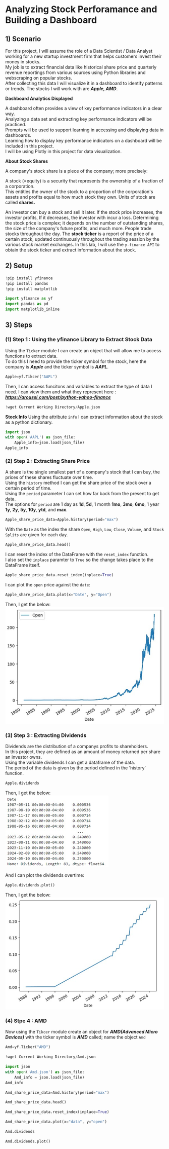 # Analyzing Stock Perforamance and Building a Dashboard
## 1) Scenario
For this project, I will assume the role of a Data Scientist / Data Analyst working for a new startup investment firm that helps customers invest their money in stocks.  
My job is to extract financial data like historical share price and quarterly revenue reportings from various sources using Python libraries and webscraping on popular stocks.  
After collecting this data I will visualize it in a dashboard to identify patterns or trends. The stocks I will work with are ***Apple, AMD***.

**Dashboard Analytics Displayed**

A dashboard often provides a view of key performance indicators in a clear way.  
Analyzing a data set and extracting key performance indicators will be practiced.  
Prompts will be used to support learning in accessing and displaying data in dashboards.  
Learning how to display key performance indicators on a dashboard will be included in this project.  
I will be using Plotly in this project for data visualization.  

**About Stock Shares**

A company's stock share is a piece of the company; more precisely:    

A stock (=equity) is a security that represents the ownership of a fraction of a corporation.    
This entitles the owner of the stock to a proportion of the corporation's assets and profits equal to how much stock they own. 
Units of stock are called **shares.**

An investor can buy a stock and sell it later. 
If the stock price increases, the investor profits, If it decreases, the investor with incur a loss. 
Determining the stock price is complex; it depends on the number of outstanding shares, the size of the company's future profits, and much more. 
People trade stocks throughout the day. The **stock ticker** is a report of the price of a certain stock, updated continuously throughout the trading session by the various stock market exchanges. 
In this lab, I will use the `y-finance API` to obtain the stock ticker and extract information about the stock. 

## 2) Setup

```python
!pip install yfinance
!pip install pandas
!pip install matplotlib
```
```python
import yfinance as yf
import pandas as pd
import matplotlib_inline
```

## 3) Steps
### (1) Step 1 : Using the yfinance Library to Extract Stock Data
Using the `Ticker` module I can create an object that will allow me to access functions to extract data.    
To do this I need to provide the ticker symbol for the stock, here the company is ***Apple*** and the ticker symbol is ***AAPL***.    

```python
Apple=yf.Tikcer("AAPL")
```

Then, I can access funcitons and variables to extract the type of data I need. I can view them and what they represent here : ***https://aroussi.com/post/python-yahoo-finance***

```python
!wget Current Working Directory/Apple.json
```

**Stock Info**
Using the attribute `info` I can extract information about the stock as a python dictionary.
```python
import json
with open('AAPL') as json_file:
    Apple_info=json.load(json_file)
Apple_info
```

### (2) Step 2 : Extracting Share Price
A share is the single smallest part of a company's stock that I can buy, the prices of these shares fluctuate over time.    
Using the `history` method I can get the share price of the stock over a certain period of time.    
Using the `period` parameter I can set how far back from the present to get data.    
The options for `period` are 1 day as **1d**, **5d**, 1 month **1mo**, **3mo**, **6mo**, 1 year **1y**, **2y**, **5y**, **10y**, **ytd**, and **max**.
```python
Apple_share_price_data=Apple.history(period="max")
```
With the `Date` as the index the share `Open`, `High`, `Low`, `Close`, `Volume`, and `Stock Splits` are given for each day.
```python
Apple_share_price_data.head()
```
I can reset the index of the DataFrame with the `reset_index` function.    
I also set the `inplace` paramter to `True` so the change takes place to the DataFrame itself.
```python
Apple_share_price_data.reset_index(inplace=True)
```
I can plot the `open` price against the `date`:
```python
Apple_share_price_data.plot(x="Date", y="Open")
```
Then, I get the below:    
![graph1](https://github.com/Atikers/Images/blob/main/Project%20%233%20-%20image(1).jpg)

### (3) Step 3 : Extracting Dividends
Dividends are the distribution of a companys profits to shareholders.    
In this project, they are defined as an amount of money returned per share an investor owns.    
Using the variable dividends I can get a dataframe of the data.    
The period of the data is given by the period defined in the 'history` function.    
```python
Apple.dividends
```
Then, I get the below:    
![table1](https://github.com/Atikers/Images/blob/main/Project%20%233%20-%20image(2).jpg)

And I can plot the dividends overtime:    
```python 
Apple.dividends.plot()
```
Then, I get the below:    
![graph2](https://github.com/Atikers/Images/blob/main/Project%20%233%20-%20image(3).jpg)

### (4) Stpe 4 : AMD
Now using the `Tikcer` module create an object for ***AMD(Advanced Micro Devices)*** with the ticker symbol is ***AMD*** called; name the object `Amd`
```python
Amd=yf.Ticker("AMD")
```
```python
!wget Current Working Directory/Amd.json
```
```python
import json
with open('Amd.json') as json_file:
    Amd_info = json.load(json_file)
Amd_info
```
```python
Amd_share_price_data=Amd.history(period="max")
```
```python
Amd_share_price_data.head()
```
```python
Amd_share_price_data.reset_index(inplace=True)
```
```python
Amd_share_price_data.plot(x="data", y="open")
```
```python
Amd.dividends
```
```python
Amd.dividends.plot()
```



